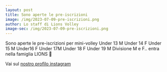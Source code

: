 ```yaml
---
layout: post
title: Sono aperte le pre-iscrizioni
image: /img/2023-07-09-pre-iscrizioni.png
author: Lo staff di Lions Volley
image-sec: /img/2023-07-09-pre-iscrizioni.png
---
```


Sono aperte le pre-iscrizioni per mini-volley Under 13 M Under 14 F Under 15 M Under16 F Under 17M Under 18 F Under 19 M  Divisione M e F.. entra nella famiglia LIONS 🦁

Vai sul [nostro profilo instagram](https://www.instagram.com/p/CucRHtONHS1/)